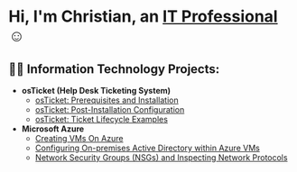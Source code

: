 <h1>Hi, I'm Christian, an <a href="https://linkedin.com/in/Josh">IT Professional</a>☺</h1>

<h2>👨‍💻 Information Technology Projects:</h2>

- <b>osTicket (Help Desk Ticketing System)</b>
  - [osTicket: Prerequisites and Installation](https://github.com/Richiexlee3/osticket-prereqs)
  - [osTicket: Post-Installation Configuration](https://github.com/Richiexlee3/post-install-config)
  - [osTicket: Ticket Lifecycle Examples](https://github.com/Richiexlee3/ticket-lifecycle)
- <b>Microsoft Azure</b>
  - [Creating VMs On Azure](https://github.com/Richiexlee3/AzureVms)
  - [Configuring On-premises Active Directory within Azure VMs](https://github.com/Richiexlee3/configure-ad)
  - [Network Security Groups (NSGs) and Inspecting Network Protocols](https://github.com/Richiexlee3/azure-network-protocols)

